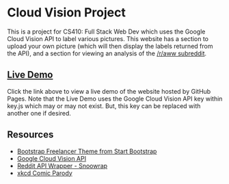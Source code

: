 # Cloud Vision Project

This is a project for CS410: Full Stack Web Dev which uses the Google Cloud Vision API to label various pictures. This website has a section to upload your own picture (which will then display the labels returned from the API), and a section for viewing an analysis of the [/r/aww subreddit](http://www.reddit.com/r/aww/).

## [Live Demo](http://noah-mcaulay.github.io/cloud-vision-project/)

Click the link above to view a live demo of the website hosted by GitHub Pages. Note that the Live Demo uses the Google Cloud Vision API key within key.js which may or may not exist. But, this key can be replaced with another one if desired.

## Resources

- [Bootstrap Freelancer Theme from Start Bootstrap](http://startbootstrap.com/template-overviews/freelancer/)
- [Google Cloud Vision API](http://cloud.google.com/vision/)
- [Reddit API Wrapper - Snoowrap](https://github.com/not-an-aardvark/snoowrap)
- [xkcd Comic Parody](https://medium.com/google-cloud/using-the-google-cloud-vision-api-with-node-js-194e507afbd8)
